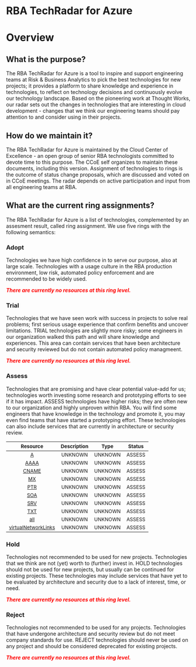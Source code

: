 
RBA TechRadar for Azure
=======================

# Overview

## What is the purpose?


The RBA TechRadar for Azure is a tool to inspire and support engineering teams at Risk & Business Analytics to pick the best technologies for new projects; it provides a platform to share knowledge and experience in technologies, to reflect on technology decisions and continuously evolve our technology landscape.  Based on the pioneering work at Thought Works, our radar sets out the changes in technologies that are interesting in cloud development - changes that we think our engineering teams should pay attention to and consider using in their projects.
## How do we maintain it?


The RBA TechRadar for Azure is maintained by the Cloud Center of Excellence - an open group of senior RBA technologists committed to devote time to this purpose.  The CCoE self organizes to maintain these documents, including this version.  Assignment of technologies to rings is the outcome of status change proposals, which are discussed and voted on in CCoE meetings.  The radar depends on active participation and input from all engineering teams at RBA.
## What are the current ring assignments?


The RBA TechRadar for Azure is a list of technologies, complemented by an assesment result, called ring assignment.  We use five rings with the following semantics:
### Adopt


Technologies we have high confidence in to serve our purpose, also at large scale.  Technologies with a usage culture in the RBA production environment, low risk, automated policy enforcement and are recommended to be widely used.  
  
***<font color="red"> There are currently no resources at this ring level. </font>***
### Trial


Technologies that we have seen work with success in projects to solve real problems;  first serious usage experience that confirm benefits and uncover limitations.  TRIAL technologies are slightly more risky; some engineers in our organization walked this path and will share knowledge and experiences.  This area can contain services that have been architecture and security reviewed but do not contain automated policy managmeent.  
  
***<font color="red"> There are currently no resources at this ring level. </font>***
### Assess


Technologies that are promising and have clear potential value-add for us; technologies worth investing some research and prototyping efforts to see if it has impact.  ASSESS technologies have higher risks;  they are often new to our organization and highly unproven within RBA.  You will find some engineers that have knowledge in the technology and promote it, you may even find teams that have started a prototyping effort.  These technologies can also include services that are currently in architecture or security review.  

|<sub>Resource</sub>|<sub>Description</sub>|<sub>Type</sub>|<sub>Status</sub>|
| :---: | :---: | :---: | :---: |
|<sub>[A](https://github.com/openrba/python-azure-techradar/tree/master/Microsoft.Batch/privateDnsZones/A)</sub>|<sub>UNKNOWN</sub>|<sub>UNKNOWN</sub>|<sub>ASSESS</sub>|
|<sub>[AAAA](https://github.com/openrba/python-azure-techradar/tree/master/Microsoft.Batch/privateDnsZones/AAAA)</sub>|<sub>UNKNOWN</sub>|<sub>UNKNOWN</sub>|<sub>ASSESS</sub>|
|<sub>[CNAME](https://github.com/openrba/python-azure-techradar/tree/master/Microsoft.Batch/privateDnsZones/CNAME)</sub>|<sub>UNKNOWN</sub>|<sub>UNKNOWN</sub>|<sub>ASSESS</sub>|
|<sub>[MX](https://github.com/openrba/python-azure-techradar/tree/master/Microsoft.Batch/privateDnsZones/MX)</sub>|<sub>UNKNOWN</sub>|<sub>UNKNOWN</sub>|<sub>ASSESS</sub>|
|<sub>[PTR](https://github.com/openrba/python-azure-techradar/tree/master/Microsoft.Batch/privateDnsZones/PTR)</sub>|<sub>UNKNOWN</sub>|<sub>UNKNOWN</sub>|<sub>ASSESS</sub>|
|<sub>[SOA](https://github.com/openrba/python-azure-techradar/tree/master/Microsoft.Batch/privateDnsZones/SOA)</sub>|<sub>UNKNOWN</sub>|<sub>UNKNOWN</sub>|<sub>ASSESS</sub>|
|<sub>[SRV](https://github.com/openrba/python-azure-techradar/tree/master/Microsoft.Batch/privateDnsZones/SRV)</sub>|<sub>UNKNOWN</sub>|<sub>UNKNOWN</sub>|<sub>ASSESS</sub>|
|<sub>[TXT](https://github.com/openrba/python-azure-techradar/tree/master/Microsoft.Batch/privateDnsZones/TXT)</sub>|<sub>UNKNOWN</sub>|<sub>UNKNOWN</sub>|<sub>ASSESS</sub>|
|<sub>[all](https://github.com/openrba/python-azure-techradar/tree/master/Microsoft.Batch/privateDnsZones/all)</sub>|<sub>UNKNOWN</sub>|<sub>UNKNOWN</sub>|<sub>ASSESS</sub>|
|<sub>[virtualNetworkLinks](https://github.com/openrba/python-azure-techradar/tree/master/Microsoft.Batch/privateDnsZones/virtualNetworkLinks)</sub>|<sub>UNKNOWN</sub>|<sub>UNKNOWN</sub>|<sub>ASSESS</sub>|

### Hold


Technologies not recommended to be used for new projects. Technologies that we think are not (yet) worth to (further) invest in.  HOLD technologies should not be used for new projects, but usually can be continued for existing projects.  These technologies may include services that have yet to be evaluated by architecture and security due to a lack of interest, time, or need.  
  
***<font color="red"> There are currently no resources at this ring level. </font>***
### Reject


Technologies not recommended to be used for any projects. Technologies that have undergone architecture and security review but do not meet company standards for use.  REJECT technologies should never be used on any project and should be considered deprecated for existing projects.  
  
***<font color="red"> There are currently no resources at this ring level. </font>***